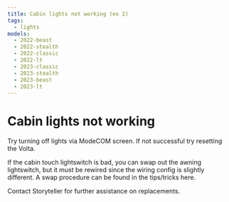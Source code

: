 ```yaml
---
title: Cabin lights not working (ex 2)
tags:
  - lights
models:
  - 2022-beast
  - 2022-stealth
  - 2022-classic
  - 2022-lt
  - 2023-classic
  - 2023-stealth
  - 2023-beast
  - 2023-lt
---
```


# Cabin lights not working

Try turning off lights via ModeCOM screen. If not successful try resetting the Volta.

If the cabin touch lightswitch is bad, you can swap out the awning lightswitch, but it must be rewired since the wiring config is slightly different. A swap procedure can be found in the tips/tricks here.

Contact Storyteller for further assistance on replacements.
